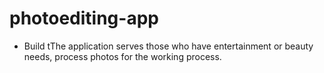 # photoediting-app
- Build tThe application serves those who have entertainment or beauty needs, process photos for the working process.
